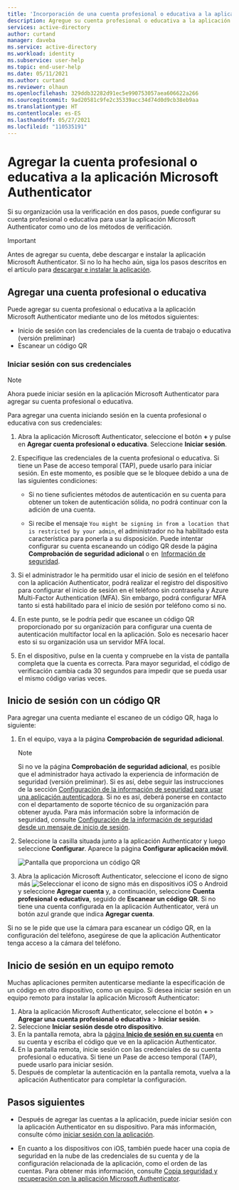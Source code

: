 ```yaml
---
title: 'Incorporación de una cuenta profesional o educativa a la aplicación Microsoft Authenticator: Azure AD'
description: Agregue su cuenta profesional o educativa a la aplicación Microsoft Authenticator para comprobar su identidad al usar la verificación en dos fases.
services: active-directory
author: curtand
manager: daveba
ms.service: active-directory
ms.workload: identity
ms.subservice: user-help
ms.topic: end-user-help
ms.date: 05/11/2021
ms.author: curtand
ms.reviewer: olhaun
ms.openlocfilehash: 329ddb32282d91ec5e990753057aea606622a266
ms.sourcegitcommit: 9ad20581c9fe2c35339acc34d74d0d9cb38eb9aa
ms.translationtype: HT
ms.contentlocale: es-ES
ms.lasthandoff: 05/27/2021
ms.locfileid: "110535191"
---
```

# <a name="add-your-work-or-school-account-to-the-microsoft-authenticator-app"></a>Agregar la cuenta profesional o educativa a la aplicación Microsoft Authenticator

Si su organización usa la verificación en dos pasos, puede configurar su cuenta profesional o educativa para usar la aplicación Microsoft Authenticator como uno de los métodos de verificación.

>[!Important]
>Antes de agregar su cuenta, debe descargar e instalar la aplicación Microsoft Authenticator. Si no lo ha hecho aún, siga los pasos descritos en el artículo para [descargar e instalar la aplicación](user-help-auth-app-download-install.md).

## <a name="add-your-work-or-school-account"></a>Agregar una cuenta profesional o educativa

Puede agregar su cuenta profesional o educativa a la aplicación Microsoft Authenticator mediante uno de los métodos siguientes:

- Inicio de sesión con las credenciales de la cuenta de trabajo o educativa (versión preliminar)
- Escanear un código QR

### <a name="sign-in-with-your-credentials"></a>Iniciar sesión con sus credenciales

>[!Note]
>Ahora puede iniciar sesión en la aplicación Microsoft Authenticator para agregar su cuenta profesional o educativa.

Para agregar una cuenta iniciando sesión en la cuenta profesional o educativa con sus credenciales:

1. Abra la aplicación Microsoft Authenticator, seleccione el botón **+** y pulse en **Agregar cuenta profesional o educativa**. Seleccione **Iniciar sesión**.

1. Especifique las credenciales de la cuenta profesional o educativa. Si tiene un Pase de acceso temporal (TAP), puede usarlo para iniciar sesión. En este momento, es posible que se le bloquee debido a una de las siguientes condiciones:

   - Si no tiene suficientes métodos de autenticación en su cuenta para obtener un token de autenticación sólida, no podrá continuar con la adición de una cuenta.

   - Si recibe el mensaje `You might be signing in from a location that is restricted by your admin`, el administrador no ha habilitado esta característica para ponerla a su disposición. Puede intentar configurar su cuenta escaneando un código QR desde la página **Comprobación de seguridad adicional** o en  [Información de seguridad](https://mysignins.microsoft.com/security-info).

1. Si el administrador le ha permitido usar el inicio de sesión en el teléfono con la aplicación Authenticator, podrá realizar el registro del dispositivo para configurar el inicio de sesión en el teléfono sin contraseña y Azure Multi-Factor Authentication (MFA). Sin embargo, podrá configurar MFA tanto si está habilitado para el inicio de sesión por teléfono como si no.

1. En este punto, se le podría pedir que escanee un código QR proporcionado por su organización para configurar una cuenta de autenticación multifactor local en la aplicación. Solo es necesario hacer esto si su organización usa un servidor MFA local.

1. En el dispositivo, pulse en la cuenta y compruebe en la vista de pantalla completa que la cuenta es correcta. Para mayor seguridad, el código de verificación cambia cada 30 segundos para impedir que se pueda usar el mismo código varias veces.

## <a name="sign-in-with-a-qr-code"></a>Inicio de sesión con un código QR

Para agregar una cuenta mediante el escaneo de un código QR, haga lo siguiente:

1. En el equipo, vaya a la página **Comprobación de seguridad adicional**.

   >[!Note]
   >Si no ve la página **Comprobación de seguridad adicional**, es posible que el administrador haya activado la experiencia de información de seguridad (versión preliminar). Si es así, debe seguir las instrucciones de la sección [Configuración de la información de seguridad para usar una aplicación autenticadora](security-info-setup-auth-app.md). Si no es así, deberá ponerse en contacto con el departamento de soporte técnico de su organización para obtener ayuda. Para más información sobre la información de seguridad, consulte [Configuración de la información de seguridad desde un mensaje de inicio de sesión](security-info-setup-signin.md).

1. Seleccione la casilla situada junto a la aplicación Authenticator y luego seleccione **Configurar**. Aparece la página **Configurar aplicación móvil**.

   ![Pantalla que proporciona un código QR](./media/user-help-auth-app-add-work-school-account/auth-app-barcode.png)

1. Abra la aplicación Microsoft Authenticator, seleccione el icono de signo más ![Seleccionar el icono de signo más en dispositivos iOS o Android](media/user-help-auth-app-add-work-school-account/plus-icon.png) y seleccione **Agregar cuenta** y, a continuación, seleccione **Cuenta profesional o educativa**, seguido de **Escanear un código QR**.
   Si no tiene una cuenta configurada en la aplicación Authenticator, verá un botón azul grande que indica **Agregar cuenta**.

Si no se le pide que use la cámara para escanear un código QR, en la configuración del teléfono, asegúrese de que la aplicación Authenticator tenga acceso a la cámara del teléfono.

## <a name="sign-in-on-a-remote-computer"></a>Inicio de sesión en un equipo remoto

Muchas aplicaciones permiten autenticarse mediante la especificación de un código en otro dispositivo, como un equipo. Si desea iniciar sesión en un equipo remoto para instalar la aplicación Microsoft Authenticator:

1. Abra la aplicación Microsoft Authenticator, seleccione el botón **+** &gt; **Agregar una cuenta profesional o educativa** &gt; **Iniciar sesión**.
1. Seleccione **Iniciar sesión desde otro dispositivo**.
1. En la pantalla remota, abra la [página **Inicio de sesión en su cuenta**](https://microsoft.com/devicelogin) en su cuenta y escriba el código que ve en la aplicación Authenticator.
1. En la pantalla remota, inicie sesión con las credenciales de su cuenta profesional o educativa. Si tiene un Pase de acceso temporal (TAP), puede usarlo para iniciar sesión.
1. Después de completar la autenticación en la pantalla remota, vuelva a la aplicación Authenticator para completar la configuración.

 ## <a name="next-steps"></a>Pasos siguientes

- Después de agregar las cuentas a la aplicación, puede iniciar sesión con la aplicación Authenticator en su dispositivo. Para más información, consulte cómo [iniciar sesión con la aplicación](user-help-auth-app-sign-in.md).

- En cuanto a los dispositivos con iOS, también puede hacer una copia de seguridad en la nube de las credenciales de su cuenta y de la configuración relacionada de la aplicación, como el orden de las cuentas. Para obtener más información, consulte [Copia seguridad y recuperación con la aplicación Microsoft Authenticator](user-help-auth-app-backup-recovery.md).
